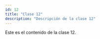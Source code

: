 ```yaml
---
id: 12
title: "Clase 12"
description: "Descripción de la clase 12"
---
```

Este es el contenido de la clase 12.
